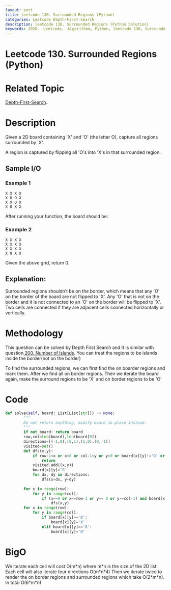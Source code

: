 ```yaml
---
layout: post
title: leetcode 130. Surrounded Regions (Python)
categories: Leetcode Depth-First-Search
description: leetcode 130. Surrounded Regions (Python Solution)
keywords: 2020， Leetcode， Algorithem, Python, leetcode 130, Surrounded Regions, zhenyu, Depth-First-Search, DFS, Depth First Search, 2D list, array
---
```


# Leetcode 130. Surrounded Regions (Python)

# Related Topic
<a href="/categories/#Depth-First-Search" target="_blank"> Depth-First-Search</a>.

# Description
Given a 2D board containing 'X' and 'O' (the letter O), capture all regions surrounded by 'X'.

A region is captured by flipping all 'O's into 'X's in that surrounded region.


## Sample I/O
### Example 1
```
X X X X
X O O X
X X O X
X O X X
```
After running your function, the board should be:

### Example 2
```
X X X X
X X X X
X X X X
X O X X
```
Given the above grid, return 0.

## Explanation:
Surrounded regions shouldn’t be on the border, which means that any 'O' on the border of the board are not flipped to 'X'. Any 'O' that is not on the border and it is not connected to an 'O' on the border will be flipped to 'X'. Two cells are connected if they are adjacent cells connected horizontally or vertically.

# Methodology
This question can be solved by Depth First Search and It is similar with question<a href="/2020/03/06/lc200/" target="_blank"> 200. Number of Islands</a>. You can treat the regions to be islands inside the border(not on the border)

To find the surrounded regions, we can first find the on boarder regions and mark them. After we find all on border regions. Then we iterate the board again, make the surround regions to be 'X' and on border regions to be 'O'

# Code
```python
def solve(self, board: List[List[str]]) -> None:
        """
        Do not return anything, modify board in-place instead.
        """
        if not board: return board
        row,col=len(board),len(board[0])
        directions=[(-1,0),(0,1),(1,0),(0,-1)]
        visited=set()
        def dfs(x,y):
            if row-1<x or x<0 or col-1<y or y<0 or board[x][y]!='O' or (x,y) in visited:
                return
            visited.add((x,y))
            board[x][y]='G'
            for dx, dy in directions:
                dfs(x+dx, y+dy)
                
        for x in range(row):
            for y in range(col):
                if (x==0 or x==row-1 or y== 0 or y==col-1) and board[x][y] == 'O' and (x,y) not in visited:
                    dfs(x,y)
        for x in range(row):
            for y in range(col):
                if board[x][y]=='O':
                    board[x][y]='X'
                elif board[x][y]=='G':
                    board[x][y]='O'
```
# BigO
We iterate each cell will cost O(m\*n) where m\*n is the size of the 2D list. Each cell will also iterate four directions O(m\*n\*4) Then we iterate twice to render the on border regions and surrounded regions which take O(2\*m\*n). In total O(6\*m\*n)
